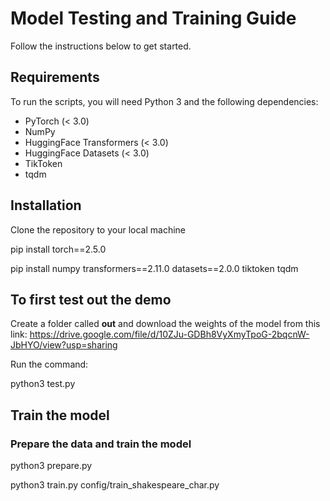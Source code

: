 # Model Testing and Training Guide

Follow the instructions below to get started.

## Requirements
To run the scripts, you will need Python 3 and the following dependencies:

- PyTorch (< 3.0)
- NumPy
- HuggingFace Transformers (< 3.0)
- HuggingFace Datasets (< 3.0)
- TikToken
- tqdm

## Installation

Clone the repository to your local machine

pip install torch==2.5.0

pip install numpy transformers==2.11.0 datasets==2.0.0 tiktoken tqdm

## To first test out the demo
Create a folder called **out** and download the weights of the model from this link:
https://drive.google.com/file/d/10ZJu-GDBh8VyXmyTpoG-2bqcnW-JbHYO/view?usp=sharing

Run the command:

python3 test.py

## Train the model

### Prepare the data and train the model

python3 prepare.py

python3 train.py config/train_shakespeare_char.py



